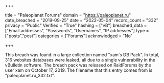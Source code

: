 +++

title = "Paleoplanet Forums"
domain = "https://paleoplanet.ru"
date_breached = "2019-09-25"
date = "2022-05-04"
record_count = "332"
privacy = "Public"
Verified = "True"
hashing = ["vB"]
breached_data = ["Email addresses", "Passwords", "Usernames", "IP addresses"]
type = ["posts","post"]
categories = ["Forums"]
acknowledged = "No"


+++


This breach was found in a large collection named "xam's DB Pack". In total, 316 websites databases were leaked, all due to a single vulnerability in the vBulletin software. The breach pack was released on RaidForums by the user xam on October 17, 2019. The filename that this entry comes from is "paleoplanet.ru_332.txt".


